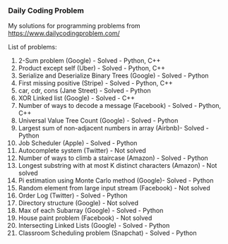 ### Daily Coding Problem


My solutions for programming problems from <https://www.dailycodingproblem.com/>


List of problems:
1. 2-Sum problem (Google) - Solved - Python, C++
2. Product except self (Uber) - Solved - Python, C++
3. Serialize and Deserialize Binary Trees (Google) - Solved - Python
4. First missing positive (Stripe) - Solved - Python, C++
5. car, cdr, cons (Jane Street) - Solved - Python
6. XOR Linked list (Google) - Solved - C++
7. Number of ways to decode a message (Facebook) - Solved -  Python, C++
8. Universal Value Tree Count (Google) - Solved - Python
9. Largest sum of non-adjacent numbers in array (Airbnb)-
Solved - Python
10. Job Scheduler (Apple) - Solved - Python
11. Autocomplete system (Twitter) - Not solved
12. Number of ways to climb a staircase (Amazon) - Solved - Python
13. Longest substring with at most K distinct characters (Amazon) - Not solved
14. Pi estimation using Monte Carlo method (Google)- Solved - Python
15. Random element from large input stream (Facebook) - Not solved
16. Order Log (Twitter) - Solved - Python
17. Directory structure (Google) - Not solved
18. Max of each Subarray (Google) - Solved - Python
19. House paint problem (Facebook) - Not solved
20. Intersecting Linked Lists (Google) - Solved - Python
21. Classroom Scheduling problem (Snapchat) - Solved - Python
